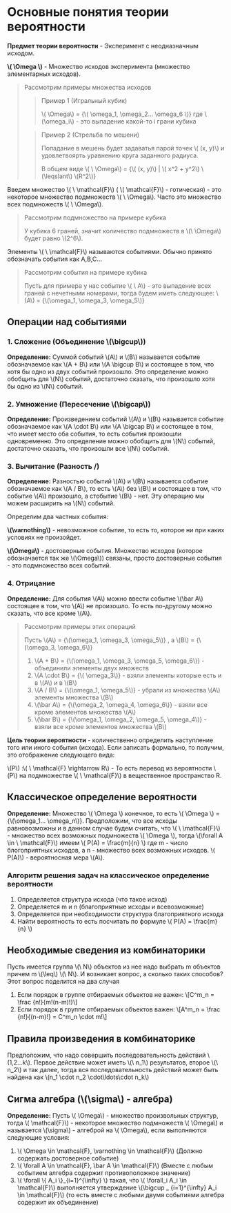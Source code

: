 # Основные понятия теории вероятности

**Предмет теории вероятности** - Эксперимент с неодназначным исходом.

**\\( \Omega \\)** - Множество исходов эксперимента (множество элементарных исходов).

> Рассмотрим примеры множества исходов 
>> Пример 1 (Игральный кубик) 
>>
>> \\( \Omega\\) = {\\( \omega_1, \omega_2... \omega_6 \\)}  где \\(\omega_i\\) - это выпадение какой-то i грани кубика
>>
>
>> Пример 2 (Стрельба по мешени) 
>> 
>> Попадание в мешень будет задаватья парой точек \\( (x, y)\\) и удовлетвоярть уравнению круга заданного радиуса. 
>> 
>> В общем виде \\( \ \Omega\\) = {\\( (x, y)\\) |  \\( x^2 + y^2\\) \\(\leqslant\\) \\(R^2\\)}
>
Введем множество \\( \ \mathcal{F}\\)   ( \\( \mathcal{F}\\) - готическая) - это некоторое множество подмножеств \\( \ \Omega\\).
Часто это множество всех подмножеств \\( \ \Omega\\).

> Рассмотрим подмножество на примере кубика 
>
> У кубика 6 граней, значит количество подмножеств в \\(\ \Omega\\) будет равно  \\(2^6\\). 
> 
Элементы \\( \ \mathcal{F}\\) называются событиями. Обычно принято обозначать события как A,B,C...
> Рассмотрим события на примере кубика 
>
> Пусть для примера у нас событие \\( \ А\\) - это выпадение всех граней с нечетными номерами, тогда будем иметь следующее: 
\\(А\\) = {\\(\omega_1, \omega_3, \omega_5\\)} 
> 

## Операции над событиями
### **1. Сложение (Объединение \\(\bigcup\\))**

**Определение:** Суммой событий \\(A\\) и \\(B\\) называется событие обозначаемое как \\(A + B\\) или \\(A \bigcup B\\) и состоящее в том, что хотя бы одно из двух событий произошло. Это определение можно обобщить для \\(N\\) событий, достаточно сказать, что произошло хотя бы одно из \\(N\\) событий.

### **2. Умножение  (Пересечение \\(\bigcap\\))**

**Определение:** Произведением событий \\(A\\) и \\(B\\) называется событие обозначаемое как \\(A \cdot B\\) или \\(A \bigcap B\\) и состоящее в том, что имеет место оба события, то есть события произошли одновременно. Это определение можно обобщить для \\(N\\) событий, достаточно сказать, что произошли все \\(N\\) событий.

### **3. Вычитание (Разность  /)**

**Определение:** Разностью событий \\(A\\) и \\(B\\) называется событие обозначаемое как \\(A / B\\), то есть \\(A\\) без  \\(B\\)  и состоящее в том, что событие  \\(A\\) произошло, а стобытие \\(B\\) - нет. Эту операцию мы можем расширить на \\(N\\) событий.

Определим два частных события:

**\\(\varnothing\\)** - невозможное событие, то есть то, которое ни при каких условиях не произойдет.

**\\(\Omega\\)** - достоверные события. Множество исходов (которое обозначается так же \\(\Omega\\)) связаны, просто достоверные события - это подмножество всех событий. 

### **4. Отрицание**

**Определение:** Для события  \\(A\\) можно ввести событие \\(\bar A\\) состоящее в том, что \\(A\\) не произошло. То есть по-другому можно сказать, что все кроме \\(A\\).

> Рассмотрим примеры этих операций
> 
> Пусть \\(A\\) = {\\(\omega_1, \omega_3, \omega_5\\)} , а \\(B\\) = {\\(\omega_3, \omega_6\\)} 
> 
> 1. \\(A + B\\) = {\\(\omega_1, \omega_3, \omega_5, \omega_6\\)} - объединили элементы двух множеств 
> 2. \\(A \cdot B\\) = {\\( \omega_3\\)} - взяли элементы которые есть и в \\(A\\) и в \\(B\\)
> 3. \\(A / B\\) = {\\(\omega_1, \omega_5\\)} - убрали из множества \\(A\\) элементы множества \\(B\\)
> 4. \\(\bar A\\) = {\\(\omega_2, \omega_4, \omega_6\\)} - взяли все кроме элементов множества \\(A\\)
> 5. \\(\bar B\\) = {\\(\omega_1, \omega_2, \omega_5, \omega_4\\)} - взяли все кроме элементов множества \\(B\\)

**Цель теории вероятности** - количественно определить наступление того или иного события (исхода). 
Если записать формально, то получим, это отображение следующего вида:

\\(P\\) :\\( \ \mathcal{F} \rightarrow R\\) - То есть перевод из вероятности  \\(P\\) на подмножестве \\( \ \mathcal{F}\\) в вещественное пространство R.

## Классическое определение вероятности 
**Определение:** Множество \\( \Omega \\) конечное, то есть  \\( \Omega \\) = {\\(\omega_1... \omega_n\\)}. Предположим, что все исходы равновозможны и в данном случае будем считать, что \\( \ \mathcal{F}\\) - множество всех возможных подмножеств \\( \Omega \\), тогда \\(\forall A \in  \ \mathcal{F}\\) имеем   \\( P(A) = \frac{m}{n} \\) где m - число блогоприятных исходов, а n -  множество всех возможных исходов. 
\\( P(A)\\) - вероятносная мера  \\(A\\).

### Алгоритм решения задач на классическое определение вероятности 
1. Определяется структура исхода (что такое исход)
2. Определяется m и n (благоприятные исходы и всевозможные)
3. Определяется при необходимости структура благоприятного исхода
4. Найти вероятность то есть посчитать по формуле \\( P(A) = \frac{m}{n} \\)

## Необходимые сведения из комбинаторики  

Пусть имеется группа \\(\ N\\) объектов из нее надо выбрать m объектов причем m \\(\leq\\) \\(\ N\\). И  возникает вопрос, а сколько таких способов? Этот вопрос поделится на два случая
1. Если порядок в группе отбираемых объектов не важен:
\\[С^m_n =  \frac {n!}{m!(n-m)!}\\] 
2. Если порядок в группе отбираемых объектов важен:
\\[A^m_n =  \frac {n!}{(n-m)!} = С^m_n \cdot m!\\] 

## Правила произведения в комбинаторике   
Предположим, что надо совершить последовательность действий  \\(1,2...k\\). Первое действие может иметь \\(\ n_1\\) результатов, второе \\(\ n_2\\) и так далее, тогда вся последовательность действий может быть найдена как \\(n_1 \cdot n_2 \cdot\ldots\cdot n_k\\) 

## Сигма алгебра (\\(\sigma\\) - алгебра)  

**Определение:** Пусть \\( \Omega\\) - множество произвольных структур, тогда \\( \mathcal{F}\\) - некоторое множество подмножеств \\( \Omega\\) и называется \\(\sigma\\) - алгеброй на \\( \Omega\\), если выполняются следующие условия:

1. \\( \Omega \in \mathcal{F}, \varnothing \in \mathcal{F}\\) (Должно содержать достоверное событие)
2. \\( \forall A \in \mathcal{F}, \bar A \in \mathcal{F}\\) (Вместе с любым событием алгебра содержит противоположное значение)
3. \\( \forall \\{ A_i \\}_{i=1}^{\infty} \\) такая, что \\( \forall_i A_i \in \mathcal{F}\\) выполняется утверждение \\(\bigcup _ {i=1}^{\infty} A_i \in \mathcal{F}\\) (то есть вместе с любыми двумя событиями алгебра содержит их объединение)
